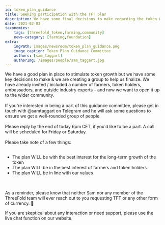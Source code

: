 ```yaml
---
id: token_plan_guidance
title: Seeking participation with the TFT plan
description: We have some final decisions to make regarding the token & farming plan & we're calling for the community's help!
date: 2021-02-03
taxonomies:
    tags: [threefold_token,farming,community]
    news-category: [farming,foundation]
extra:
    imgPath: images/newsroom/token_plan_guidance.png
    image_caption: Token Plan Guidance Committee
    authors: [sam_taggart]
    authorImg: /images/people/sam_taggart.jpg
---
```


We have a good plan in place to stimulate token growth but we have some key decisions to make & we are creating a group to help us finalize. We have already invited / included a number of farmers, token holders, ambassadors, and outside industry experts – and now we want to open it up to the wider community.
<br/>
<br/>
If you're interested in being a part of this guidance committee, please get in touch with @samtaggart on Telegram and he will ask some questions to ensure we get a well-rounded group of people.
<br/>
<br/>
Please reply by the end of today 6pm CET, if you'd like to be a part. A call will be scheduled for Friday or Saturday.
<br/>
<br/>
Please take note of a few things:
<br/>
<br/>

- The plan WILL be with the best interest for the long-term growth of the token
- The plan WILL be in the best interest of farmers and token holders
- The plan WILL be in line with our values

<br/>
<br/>
As a reminder, please know that neither Sam nor any member of the ThreeFold team will ever reach out to you requesting TFT or any other form of currency. 🙏

If you are skeptical about any interaction or need support, please use the live chat function on our website.